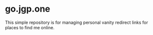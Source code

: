 # go.jgp.one

This simple repository is for managing personal vanity redirect links for places
to find me online.
